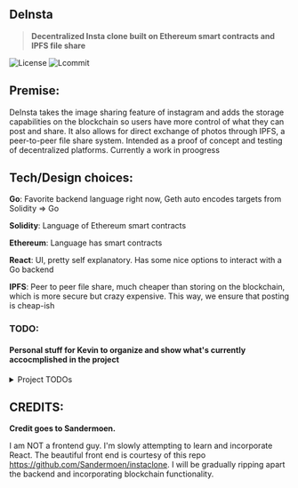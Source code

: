 ## **DeInsta**
> **Decentralized Insta clone built on Ethereum smart contracts and IPFS file share**


![License](https://img.shields.io/github/license/kevinfjiang/DeInsta.svg) ![Lcommit](https://img.shields.io/github/last-commit/kevinfjiang/DeInsta)


## **Premise:**
DeInsta takes the image sharing feature of instagram and adds the storage capabilities on the blockchain so users have more control of what they can post and share. It also allows for direct exchange of photos through IPFS, a peer-to-peer file share system. Intended as a proof of concept and testing of decentralized platforms. Currently a work in proogress
  


## **Tech/Design choices:**

**Go**: Favorite backend language right now, Geth auto encodes targets from Solidity => Go

**Solidity**: Language of Ethereum smart contracts

**Ethereum**: Language has smart contracts

**React**: UI, pretty self explanatory. Has some nice options to interact with a Go backend

**IPFS**: Peer to peer file share, much cheaper than storing on the blockchain, which is more secure but crazy expensive. This way, we ensure that posting is cheap-ish


### **TODO:**
#### Personal stuff for Kevin to organize and show what's currently accocmplished in the project
<details>
<summary>Project TODOs</summary>
<br>

**Blockchain/DB**
- [x] Write Contract Solidity code
- [x] Enable deletes and write the registry
- [x] Enable votes, posts, comments
- [x] Finish writing Solidity code
- [ ] Expand character limit, consider allowing html


**Backend**
- [x] Create bindings for Solidity to Go with Geth
- [x] Enable the blockchain to emit events
- [ ] Develop the backend for the interactions between posts
- [ ] Develop the algorithm for top active posts


**Frontend**
- [ ] Develop front end that is passable (Not a front end guy lol)
- [ ] Choose a frontend from existing builds and modify the API to be workable with golang
</details>

## **CREDITS:**
**Credit goes to Sandermoen.**

I am NOT a frontend guy. I'm slowly attempting to learn and incorporate React. 
The beautiful front end is courtesy of this repo https://github.com/Sandermoen/instaclone.
I will be gradually ripping apart the backend and incorporating blockchain functionality.
